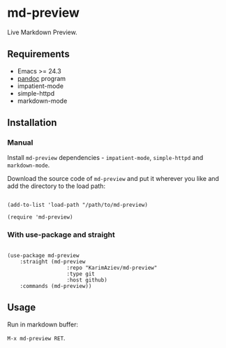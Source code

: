 # md-preview

Live Markdown Preview.

## Requirements

  - Emacs \>= 24.3
  - [pandoc](https://pandoc.org/) program
  - impatient-mode
  - simple-httpd
  - markdown-mode

## Installation

### Manual

Install `md-preview` dependencies - `impatient-mode`, `simple-httpd` and
`markdown-mode`.

Download the source code of `md-preview` and put it wherever you like
and add the directory to the load path:

``` elisp

(add-to-list 'load-path "/path/to/md-preview)

(require 'md-preview)

```

### With use-package and straight

``` elisp

(use-package md-preview
    :straight (md-preview
                   :repo "KarimAziev/md-preview"
                   :type git
                   :host github)
    :commands (md-preview))

```

## Usage

Run in markdown buffer:

`M-x md-preview RET`.
